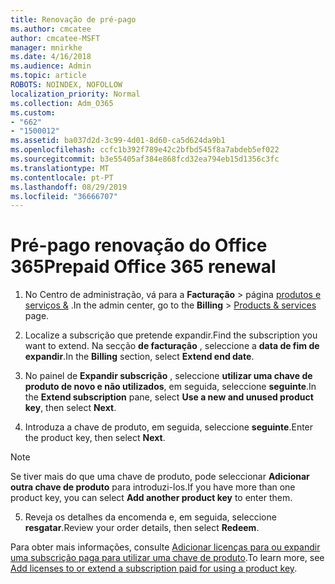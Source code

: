 ```yaml
---
title: Renovação de pré-pago
ms.author: cmcatee
author: cmcatee-MSFT
manager: mnirkhe
ms.date: 4/16/2018
ms.audience: Admin
ms.topic: article
ROBOTS: NOINDEX, NOFOLLOW
localization_priority: Normal
ms.collection: Adm_O365
ms.custom:
- "662"
- "1500012"
ms.assetid: ba037d2d-3c99-4d01-8d60-ca5d624da9b1
ms.openlocfilehash: ccfc1b392f789e42c2bfbd545f8a7abdeb5ef022
ms.sourcegitcommit: b3e55405af384e868fcd32ea794eb15d1356c3fc
ms.translationtype: MT
ms.contentlocale: pt-PT
ms.lasthandoff: 08/29/2019
ms.locfileid: "36666707"
---
```

# <a name="prepaid-office-365-renewal"></a><span data-ttu-id="7d14e-102">Pré-pago renovação do Office 365</span><span class="sxs-lookup"><span data-stu-id="7d14e-102">Prepaid Office 365 renewal</span></span>

1. <span data-ttu-id="7d14e-103">No Centro de administração, vá para a **Facturação** \> página [produtos e serviços &](https://go.microsoft.com/fwlink/p/?linkid=842054) .</span><span class="sxs-lookup"><span data-stu-id="7d14e-103">In the admin center, go to the **Billing** \> [Products & services](https://go.microsoft.com/fwlink/p/?linkid=842054) page.</span></span>

2. <span data-ttu-id="7d14e-104">Localize a subscrição que pretende expandir.</span><span class="sxs-lookup"><span data-stu-id="7d14e-104">Find the subscription you want to extend.</span></span> <span data-ttu-id="7d14e-105">Na secção **de facturação** , seleccione a **data de fim de expandir**.</span><span class="sxs-lookup"><span data-stu-id="7d14e-105">In the **Billing** section, select **Extend end date**.</span></span>

3. <span data-ttu-id="7d14e-106">No painel de **Expandir subscrição** , seleccione **utilizar uma chave de produto de novo e não utilizados**, em seguida, seleccione **seguinte**.</span><span class="sxs-lookup"><span data-stu-id="7d14e-106">In the **Extend subscription** pane, select **Use a new and unused product key**, then select **Next**.</span></span>

4. <span data-ttu-id="7d14e-107">Introduza a chave de produto, em seguida, seleccione **seguinte**.</span><span class="sxs-lookup"><span data-stu-id="7d14e-107">Enter the product key, then select **Next**.</span></span>

> [!NOTE]
> <span data-ttu-id="7d14e-108">Se tiver mais do que uma chave de produto, pode seleccionar **Adicionar outra chave de produto** para introduzi-los.</span><span class="sxs-lookup"><span data-stu-id="7d14e-108">If you have more than one product key, you can select **Add another product key** to enter them.</span></span>

5. <span data-ttu-id="7d14e-109">Reveja os detalhes da encomenda e, em seguida, seleccione **resgatar**.</span><span class="sxs-lookup"><span data-stu-id="7d14e-109">Review your order details, then select **Redeem**.</span></span>

<span data-ttu-id="7d14e-110">Para obter mais informações, consulte [Adicionar licenças para ou expandir uma subscrição paga para utilizar uma chave de produto](https://docs.microsoft.com/office365/admin/misc/add-licenses-using-product-key).</span><span class="sxs-lookup"><span data-stu-id="7d14e-110">To learn more, see [Add licenses to or extend a subscription paid for using a product key](https://docs.microsoft.com/office365/admin/misc/add-licenses-using-product-key).</span></span>